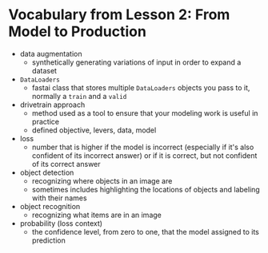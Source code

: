 # Vocabulary from Lesson 2: From Model to Production
* data augmentation
  * synthetically generating variations of input in order to expand a dataset
* `DataLoaders`
  * fastai class that stores multiple `DataLoaders` objects you pass to it, normally a `train` and a `valid`
* drivetrain approach
  * method used as a tool to ensure that your modeling work is useful in practice
  * defined objective, levers, data, model
* loss
  * number that is higher if the model is incorrect (especially if it's also confident of its incorrect answer) or if it is correct, but not confident of its correct answer
* object detection
  * recognizing where objects in an image are
  * sometimes includes highlighting the locations of objects and labeling with their names
* object recognition
  * recognizing what items are in an image
* probability (loss context)
  * the confidence level, from zero to one, that the model assigned to its prediction

